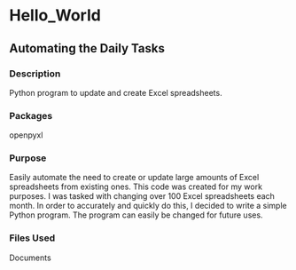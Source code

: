 # Hello_World


## Automating the Daily Tasks
### Description
Python program to update and create Excel spreadsheets.

### Packages
openpyxl

### Purpose
Easily automate the need to create or update large amounts of Excel spreadsheets from existing ones. This code was created for my work purposes. I was tasked with changing over 100 Excel spreadsheets each month. In order to accurately and quickly do this, I decided to write a simple Python program. The program can easily be changed for future uses.

### Files Used
Documents



